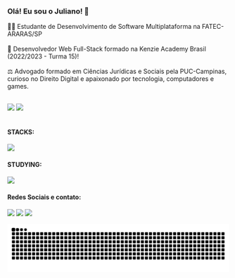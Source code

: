 ### Olá! Eu sou o Juliano! 👋

👨‍💻 Estudante de Desenvolvimento de Software Multiplataforma na FATEC-ARARAS/SP
<br>
<br>
🔭 Desenvolvedor Web Full-Stack formado na Kenzie Academy Brasil (2022/2023 - Turma 15)!
<br>
<br>
:balance_scale: Advogado formado em Ciências Jurídicas e Sociais pela PUC-Campinas, curioso no Direito Digital e apaixonado por tecnologia, computadores e games.
<br>
<br>

<div>
  <img height="180em" src="https://github-readme-stats.vercel.app/api?username=julianosantosdev&count_private=true&show_icons=true&theme=nightowl">
  <img height="180em" src="https://github-readme-stats.vercel.app/api/top-langs/?username=julianosantosdev&langs_count=8&hide_progress=true&theme=nightowl">
</div>

<br>

#### STACKS:
<img src="https://skillicons.dev/icons?i=html,css,js,ts,react,python,django,express,nodejs,nestjs,prisma,git,linux,mint,debian,windows&perline=7" />


#### STUDYING:
<img src="https://skillicons.dev/icons?i=cpp,mysql,mongodb,php,java&perline=9" />

#### Redes Sociais e contato:
<div>
  <a href="https://www.linkedin.com/in/juliano-santos-374100246/" target="_blank"><img src="https://img.shields.io/badge/-LinkedIn-%230077B5?style=for-the-badge&logo=linkedin&logoColor=white" target="_blank"></a> 
  <a href="https://instagram.com/julianosanttosjs" target="_blank"><img src="https://img.shields.io/badge/-Instagram-%23E4405F?style=for-the-badge&logo=instagram&logoColor=white" target="_blank"></a>
  <a href = "mailto:julianosantosdev@outlook.com"><img src="https://img.shields.io/badge/Microsoft_Outlook-0078D4?style=for-the-badge&logo=microsoft-outlook&logoColor=white" target="_blank"></a>
</div>

![snake gif](https://github.com/julianosantosdev/julianosantosdev/blob/output/github-contribution-grid-snake.svg)

<!--
**julianosantosdev/julianosantosdev** is a ✨ _special_ ✨ repository because its `README.md` (this file) appears on your GitHub profile.

Here are some ideas to get you started:

- 🔭 I’m currently working on ...
- 🌱 I’m currently learning ...
- 👯 I’m looking to collaborate on ...
- 🤔 I’m looking for help with ...
- 💬 Ask me about ...
- 📫 How to reach me: ...
- 😄 Pronouns: ...
- ⚡ Fun fact: ...
-->
